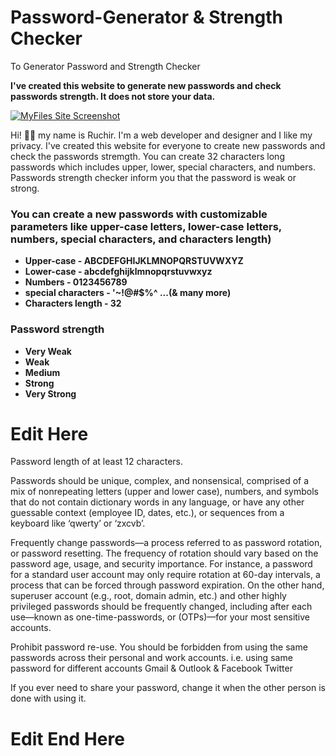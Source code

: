 # Password-Generator & Strength Checker
To Generator Password and Strength Checker

**I've created this website to generate new passwords and check passwords strength. It does not store your data.**

[![MyFiles Site Screenshot](/include/readme-files/MyFiles-site-hero-image.png)](https://site-url)

Hi! 👋🏻 my name is Ruchir. I'm a web developer and designer and I like my privacy. I've created this website for everyone to create new passwords and check the passwords stremgth. You can create 32 characters long passwords which includes upper, lower, special characters, and numbers. Passwords strength checker inform you that the password is weak or strong.

### You can create a new passwords with customizable parameters like upper-case letters, lower-case letters, numbers, special characters, and characters length)

- **Upper-case - ABCDEFGHIJKLMNOPQRSTUVWXYZ**
- **Lower-case -  abcdefghijklmnopqrstuvwxyz**
- **Numbers - 0123456789**
- **special characters - '~!@#$%^ ...(& many more)**
- **Characters length - 32**

### Password strength 

- **Very Weak**
- **Weak**
- **Medium**
- **Strong**
- **Very Strong**


# Edit Here

Password length of at least 12 characters.

Passwords should be unique, complex, and nonsensical, comprised of a mix of nonrepeating letters (upper and lower case), numbers, and symbols that do not contain dictionary words in any language, or have any other guessable context (employee ID, dates, etc.), or sequences from a keyboard like ‘qwerty’ or ‘zxcvb’.

Frequently change passwords—a process referred to as password rotation, or password resetting. The frequency of rotation should vary based on the password age, usage, and security importance. For instance, a password for a standard user account may only require rotation at 60-day intervals, a process that can be forced through password expiration. On the other hand, superuser account (e.g., root, domain admin, etc.) and other highly privileged passwords should be frequently changed, including after each use—known as one-time-passwords, or (OTPs)—for your most sensitive accounts.

Prohibit password re-use. You should be forbidden from using the same passwords across their personal and work accounts. i.e. using same password for different accounts Gmail & Outlook & Facebook Twitter

If you ever need to share your password, change it when the other person is done with using it.

# Edit End Here


